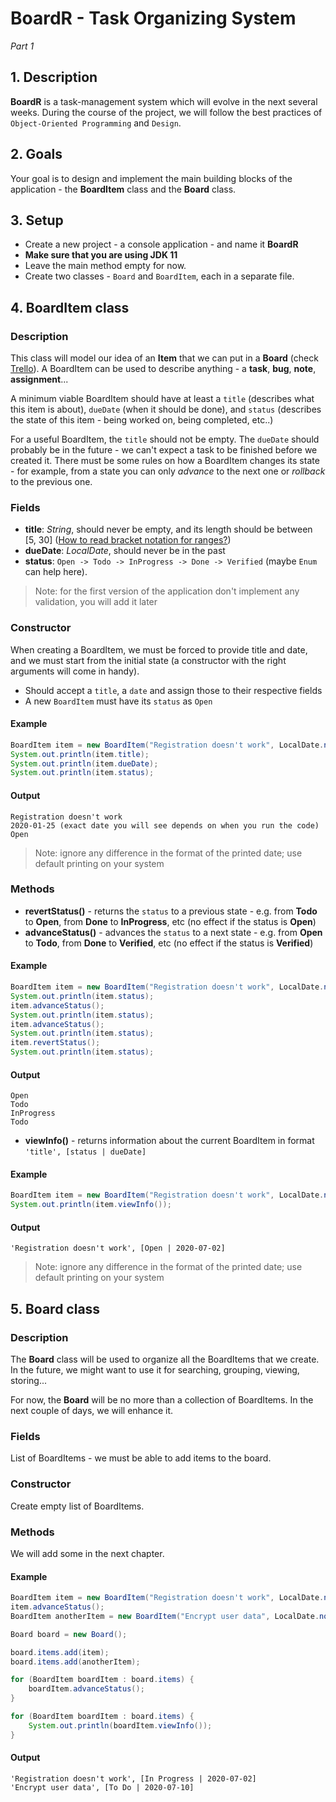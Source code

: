 # BoardR - Task Organizing System

_Part 1_

## 1. Description

**BoardR** is a task-management system which will evolve in the next several weeks. During the course of the project, we will follow the best practices of `Object-Oriented Programming` and `Design`.

## 2. Goals  

Your goal is to design and implement the main building blocks of the application - the **BoardItem** class and the **Board** class.

## 3. Setup

- Create a new project - a console application - and name it **BoardR**  
- **Make sure that you are using JDK 11**  
- Leave the main method empty for now.  
- Create two classes - `Board` and `BoardItem`, each in a separate file.  

## 4. BoardItem class

### Description

This class will model our idea of an **Item** that we can put in a **Board** (check [Trello](https://trello.com/)). A BoardItem can be used to describe anything - a **task**, **bug**, **note**, **assignment**...

A minimum viable BoardItem should have at least a `title` (describes what this item is about), `dueDate` (when it should be done), and `status` (describes the state of this item - being worked on, being completed, etc..)  

For a useful BoardItem, the `title` should not be empty. The `dueDate` should probably be in the future - we can't expect a task to be finished before we created it. There must be some rules on how a BoardItem changes its state - for example, from a state you can only _advance_ to the next one or _rollback_ to the previous one.  

### Fields

- **title**: _String_, should never be empty, and its length should be between [5, 30] ([How to read bracket notation for ranges?](https://stackoverflow.com/questions/4396290/what-does-this-square-bracket-and-parenthesis-bracket-notation-mean-first1-last))
- **dueDate**: _LocalDate_, should never be in the past
- **status**: `Open -> Todo -> InProgress -> Done -> Verified` (maybe `Enum` can help here).

> Note: for the first version of the application don't implement any validation, you will add it later

### Constructor

When creating a BoardItem, we must be forced to provide title and date, and we must start from the initial state (a constructor with the right arguments will come in handy).

- Should accept a `title`, a `date` and assign those to their respective fields
- A new `BoardItem` must have its `status` as `Open`

#### Example

```java
BoardItem item = new BoardItem("Registration doesn't work", LocalDate.now().plusDays(2));
System.out.println(item.title);
System.out.println(item.dueDate);
System.out.println(item.status);
```

#### Output

```none
Registration doesn't work
2020-01-25 (exact date you will see depends on when you run the code)
Open
```

> Note: ignore any difference in the format of the printed date; use default printing on your system

### Methods

- **revertStatus()** - returns the `status` to a previous state - e.g. from **Todo** to **Open**, from **Done** to **InProgress**, etc (no effect if the status is **Open**)
- **advanceStatus()** - advances the `status` to a next state - e.g. from **Open** to **Todo**, from **Done** to **Verified**, etc (no effect if the status is **Verified**)

#### Example

```java
BoardItem item = new BoardItem("Registration doesn't work", LocalDate.now().plusDays(2));
System.out.println(item.status);
item.advanceStatus();
System.out.println(item.status);
item.advanceStatus();
System.out.println(item.status);
item.revertStatus();
System.out.println(item.status);
```

#### Output

```none
Open
Todo
InProgress
Todo
```

- **viewInfo()** - returns information about the current BoardItem in format `'title', [status | dueDate]`

#### Example

```java
BoardItem item = new BoardItem("Registration doesn't work", LocalDate.now().plusDays(2));
System.out.println(item.viewInfo());
```

#### Output

```none
'Registration doesn't work', [Open | 2020-07-02]
```

> Note: ignore any difference in the format of the printed date; use default printing on your system

## 5. Board class

### Description

The **Board** class will be used to organize all the BoardItems that we create. In the future, we might want to use it for searching, grouping, viewing, storing...

For now, the **Board** will be no more than a collection of BoardItems. In the next couple of days, we will enhance it.  

### Fields

List of BoardItems - we must be able to add items to the board.

### Constructor

Create empty list of BoardItems.

### Methods

We will add some in the next chapter.

#### Example

```java
BoardItem item = new BoardItem("Registration doesn't work", LocalDate.now().plusDays(2));
item.advanceStatus();
BoardItem anotherItem = new BoardItem("Encrypt user data", LocalDate.now().plusDays(10));

Board board = new Board();

board.items.add(item);
board.items.add(anotherItem);

for (BoardItem boardItem : board.items) {
    boardItem.advanceStatus();
}

for (BoardItem boardItem : board.items) {
    System.out.println(boardItem.viewInfo());
}
```

#### Output

```none
'Registration doesn't work', [In Progress | 2020-07-02]
'Encrypt user data', [To Do | 2020-07-10]
```
